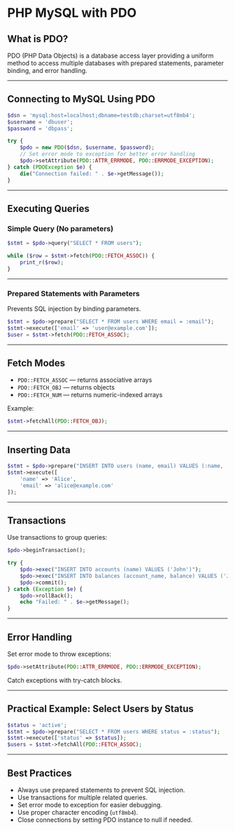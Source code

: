 # PHP MySQL with PDO

## What is PDO?

PDO (PHP Data Objects) is a database access layer providing a uniform method to access multiple databases with prepared statements, parameter binding, and error handling.

------

## Connecting to MySQL Using PDO

```php
$dsn = 'mysql:host=localhost;dbname=testdb;charset=utf8mb4';
$username = 'dbuser';
$password = 'dbpass';

try {
    $pdo = new PDO($dsn, $username, $password);
    // Set error mode to exception for better error handling
    $pdo->setAttribute(PDO::ATTR_ERRMODE, PDO::ERRMODE_EXCEPTION);
} catch (PDOException $e) {
    die("Connection failed: " . $e->getMessage());
}
```

------

## Executing Queries

### Simple Query (No parameters)

```php
$stmt = $pdo->query("SELECT * FROM users");

while ($row = $stmt->fetch(PDO::FETCH_ASSOC)) {
    print_r($row);
}
```

------

### Prepared Statements with Parameters

Prevents SQL injection by binding parameters.

```php
$stmt = $pdo->prepare("SELECT * FROM users WHERE email = :email");
$stmt->execute(['email' => 'user@example.com']);
$user = $stmt->fetch(PDO::FETCH_ASSOC);
```

------

## Fetch Modes

- `PDO::FETCH_ASSOC` — returns associative arrays
- `PDO::FETCH_OBJ` — returns objects
- `PDO::FETCH_NUM` — returns numeric-indexed arrays

Example:

```php
$stmt->fetchAll(PDO::FETCH_OBJ);
```

------

## Inserting Data

```php
$stmt = $pdo->prepare("INSERT INTO users (name, email) VALUES (:name, :email)");
$stmt->execute([
    'name' => 'Alice',
    'email' => 'alice@example.com'
]);
```

------

## Transactions

Use transactions to group queries:

```php
$pdo->beginTransaction();

try {
    $pdo->exec("INSERT INTO accounts (name) VALUES ('John')");
    $pdo->exec("INSERT INTO balances (account_name, balance) VALUES ('John', 1000)");
    $pdo->commit();
} catch (Exception $e) {
    $pdo->rollBack();
    echo "Failed: " . $e->getMessage();
}
```

------

## Error Handling

Set error mode to throw exceptions:

```php
$pdo->setAttribute(PDO::ATTR_ERRMODE, PDO::ERRMODE_EXCEPTION);
```

Catch exceptions with try-catch blocks.

------

## Practical Example: Select Users by Status

```php
$status = 'active';
$stmt = $pdo->prepare("SELECT * FROM users WHERE status = :status");
$stmt->execute(['status' => $status]);
$users = $stmt->fetchAll(PDO::FETCH_ASSOC);
```

------

## Best Practices

- Always use prepared statements to prevent SQL injection.
- Use transactions for multiple related queries.
- Set error mode to exception for easier debugging.
- Use proper character encoding (`utf8mb4`).
- Close connections by setting PDO instance to null if needed.

